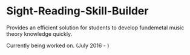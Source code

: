 # Sight-Reading-Skill-Builder
Provides an efficient solution for students to develop fundemetal music theory knowledge quickly.

Currently being worked on. (July 2016 - )
